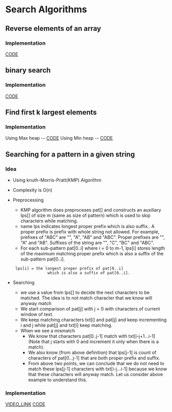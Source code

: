 # Search Algorithms


## Reverse elements of an array

### Implementation
[CODE](./reverse_elements.cpp)


## binary search

### Implementation

[CODE](./bin_search.cpp)

## Find first k largest elements

### Implementation

Using Max heap -- [CODE](./max_heap_k_elem.cpp)
Using Min heap -- [CODE](./min_heap_k_elem.cpp)


## Searching for a pattern in a given string

### Idea

* Using knuth-Morris-Pratt(KMP) Algorithm
* Complexity is O(n)
* Preprocessing
	* KMP algorithm does preproceses pat[] and constructs an auxiliary lps[] of size m (same as size of pattern) which is used to skip characters while matching. 
	* name lps indicates longest proper prefix which is also suffix.. A proper prefix is prefix with whole string not allowed. For example, prefixes of "ABC" are "", "A", "AB" and "ABC". Proper prefixes are "", "A" and "AB". Suffixes of the string are "", "C", "BC" and "ABC".
	* For each sub-pattern pat[0..i] where i = 0 to m-1, lps[i] stores length of the maximum matching proper prefix which is also a suffix of the sub-pattern pat[0..i]. 
	```
	 lps[i] = the longest proper prefix of pat[0..i] 
	               which is also a suffix of pat[0..i]. 
	```

* Searching 
	* we use a value from lps[] to decide the next characters to be matched. The idea is to not match character that we know will anyway match
	* We start comparison of pat[j] with j = 0 with characters of current window of text. 
	* We keep matching characters txt[i] and pat[j] and keep incrementing i and j while pat[j] and txt[i] keep matching.
	* When we see a mismatch
		* We know that characters pat[0..j-1] match with txt[i-j+1…i-1] (Note that j starts with 0 and increment it only when there is a match). 
		* We also know (from above definition) that lps[j-1] is count of characters of pat[0…j-1] that are both proper prefix and suffix. 
		* From above two points, we can conclude that we do not need to match these lps[j-1] characters with txt[i-j…i-1] because we know that these characters will anyway match. Let us consider above example to understand this.

### Implementation

[VIDEO_LINK](https://www.youtube.com/watch?v=GTJr8OvyEVQ)
[CODE]()



